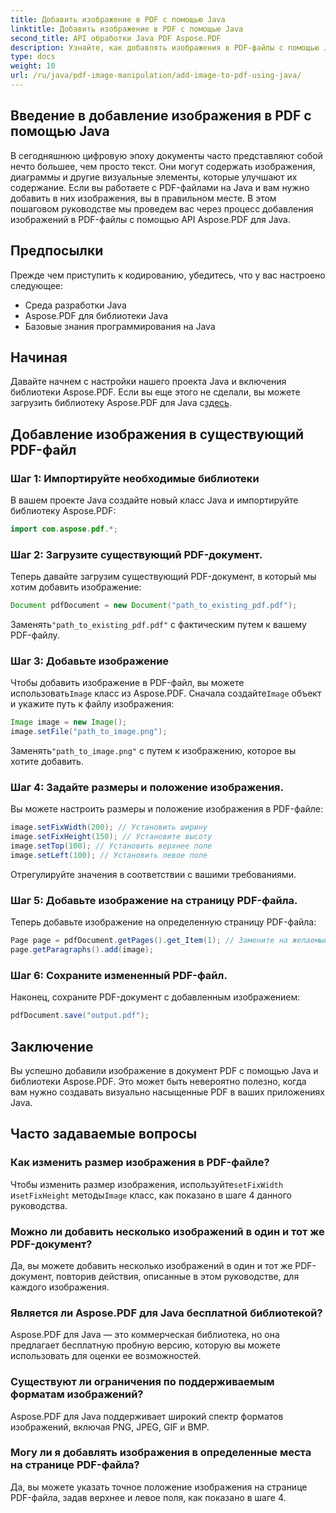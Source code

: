 ```yaml
---
title: Добавить изображение в PDF с помощью Java
linktitle: Добавить изображение в PDF с помощью Java
second_title: API обработки Java PDF Aspose.PDF
description: Узнайте, как добавлять изображения в PDF-файлы с помощью Java с помощью нашего пошагового руководства. Улучшайте свои PDF-документы визуальными эффектами без особых усилий.
type: docs
weight: 10
url: /ru/java/pdf-image-manipulation/add-image-to-pdf-using-java/
---
```


## Введение в добавление изображения в PDF с помощью Java

В сегодняшнюю цифровую эпоху документы часто представляют собой нечто большее, чем просто текст. Они могут содержать изображения, диаграммы и другие визуальные элементы, которые улучшают их содержание. Если вы работаете с PDF-файлами на Java и вам нужно добавить в них изображения, вы в правильном месте. В этом пошаговом руководстве мы проведем вас через процесс добавления изображений в PDF-файлы с помощью API Aspose.PDF для Java.

## Предпосылки

Прежде чем приступить к кодированию, убедитесь, что у вас настроено следующее:

- Среда разработки Java
- Aspose.PDF для библиотеки Java
- Базовые знания программирования на Java

## Начиная

Давайте начнем с настройки нашего проекта Java и включения библиотеки Aspose.PDF. Если вы еще этого не сделали, вы можете загрузить библиотеку Aspose.PDF для Java с[здесь](https://releases.aspose.com/pdf/java/).

## Добавление изображения в существующий PDF-файл

### Шаг 1: Импортируйте необходимые библиотеки

В вашем проекте Java создайте новый класс Java и импортируйте библиотеку Aspose.PDF:

```java
import com.aspose.pdf.*;
```

### Шаг 2: Загрузите существующий PDF-документ.

Теперь давайте загрузим существующий PDF-документ, в который мы хотим добавить изображение:

```java
Document pdfDocument = new Document("path_to_existing_pdf.pdf");
```

 Заменять`"path_to_existing_pdf.pdf"` с фактическим путем к вашему PDF-файлу.

### Шаг 3: Добавьте изображение

 Чтобы добавить изображение в PDF-файл, вы можете использовать`Image` класс из Aspose.PDF. Сначала создайте`Image` объект и укажите путь к файлу изображения:

```java
Image image = new Image();
image.setFile("path_to_image.png");
```

 Заменять`"path_to_image.png"` с путем к изображению, которое вы хотите добавить.

### Шаг 4: Задайте размеры и положение изображения.

Вы можете настроить размеры и положение изображения в PDF-файле:

```java
image.setFixWidth(200); // Установить ширину
image.setFixHeight(150); // Установите высоту
image.setTop(100); // Установить верхнее поле
image.setLeft(100); // Установить левое поле
```

Отрегулируйте значения в соответствии с вашими требованиями.

### Шаг 5: Добавьте изображение на страницу PDF-файла.

Теперь добавьте изображение на определенную страницу PDF-файла:

```java
Page page = pdfDocument.getPages().get_Item(1); // Замените на желаемый номер страницы.
page.getParagraphs().add(image);
```

### Шаг 6: Сохраните измененный PDF-файл.

Наконец, сохраните PDF-документ с добавленным изображением:

```java
pdfDocument.save("output.pdf");
```

## Заключение

Вы успешно добавили изображение в документ PDF с помощью Java и библиотеки Aspose.PDF. Это может быть невероятно полезно, когда вам нужно создавать визуально насыщенные PDF в ваших приложениях Java.

## Часто задаваемые вопросы

### Как изменить размер изображения в PDF-файле?

 Чтобы изменить размер изображения, используйте`setFixWidth` и`setFixHeight` методы`Image` класс, как показано в шаге 4 данного руководства.

### Можно ли добавить несколько изображений в один и тот же PDF-документ?

Да, вы можете добавить несколько изображений в один и тот же PDF-документ, повторив действия, описанные в этом руководстве, для каждого изображения.

### Является ли Aspose.PDF для Java бесплатной библиотекой?

Aspose.PDF для Java — это коммерческая библиотека, но она предлагает бесплатную пробную версию, которую вы можете использовать для оценки ее возможностей.

### Существуют ли ограничения по поддерживаемым форматам изображений?

Aspose.PDF для Java поддерживает широкий спектр форматов изображений, включая PNG, JPEG, GIF и BMP.

### Могу ли я добавлять изображения в определенные места на странице PDF-файла?

Да, вы можете указать точное положение изображения на странице PDF-файла, задав верхнее и левое поля, как показано в шаге 4.